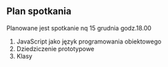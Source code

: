 ## Plan spotkania

Planowane jest spotkanie nq 15 grudnia godz.18.00

1. JavaScript jako język programowania obiektowego
2. Dziedziczenie prototypowe
3. Klasy